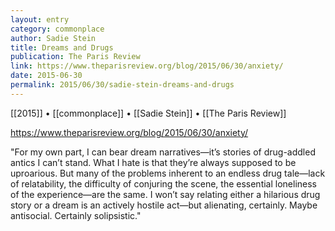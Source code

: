 ```yaml
---
layout: entry
category: commonplace
author: Sadie Stein
title: Dreams and Drugs
publication: The Paris Review
link: https://www.theparisreview.org/blog/2015/06/30/anxiety/
date: 2015-06-30
permalink: 2015/06/30/sadie-stein-dreams-and-drugs
---
```


[[2015]] • [[commonplace]] • [[Sadie Stein]] • [[The Paris Review]]

https://www.theparisreview.org/blog/2015/06/30/anxiety/

"For my own part, I can bear dream narratives—it’s stories of drug-addled antics I can’t stand. What I hate is that they’re always supposed to be uproarious. But many of the problems inherent to an endless drug tale—lack of relatability, the difficulty of conjuring the scene, the essential loneliness of the experience—are the same. I won’t say relating either a hilarious drug story or a dream is an actively hostile act—but alienating, certainly. Maybe antisocial. Certainly solipsistic."
 
 
